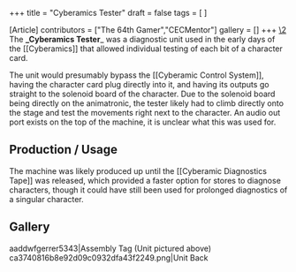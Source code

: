 +++
title = "Cyberamics Tester"
draft = false
tags = [ ]

[Article]
contributors = ["The 64th Gamer","CECMentor"]
gallery = []
+++
[\2](\1)
The **_Cyberamics Tester**_ was a diagnostic unit used in the early days of the  [[Cyberamics]] that allowed individual testing of each bit of a character card.

The unit would presumably bypass the [[Cyberamic Control System]], having the character card plug directly into it, and having its outputs go straight to the solenoid board of the character. Due to the solenoid board being directly on the animatronic, the tester likely had to climb directly onto the stage and test the movements right next to the character. An audio out port exists on the top of the machine, it is unclear what this was used for.

##  Production / Usage ## 
The machine was likely produced up until the [[Cyberamic Diagnostics Tape]] was released, which provided a faster option for stores to diagnose characters, though it could have still been used for prolonged diagnostics of a singular character.

##  Gallery ## 
<gallery>
aaddwfgerrer5343|Assembly Tag (Unit pictured above)
ca3740816b8e92d09c0932dfa43f2249.png|Unit Back
</gallery>